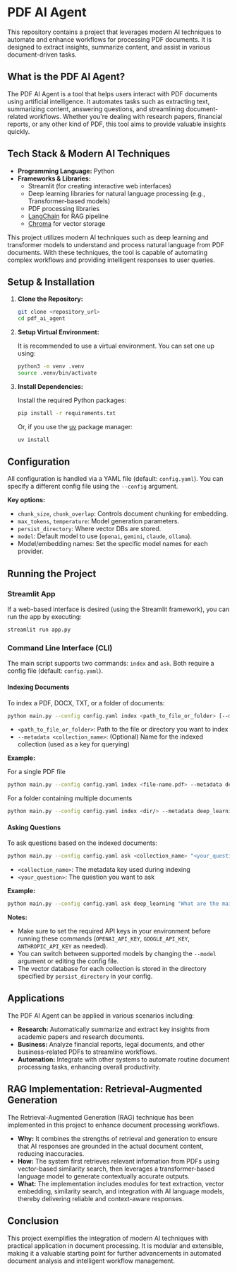 # PDF AI Agent

This repository contains a project that leverages modern AI techniques to automate and enhance workflows for processing PDF documents. It is designed to extract insights, summarize content, and assist in various document-driven tasks.

## What is the PDF AI Agent?

The PDF AI Agent is a tool that helps users interact with PDF documents using artificial intelligence. It automates tasks such as extracting text, summarizing content, answering questions, and streamlining document-related workflows. Whether you're dealing with research papers, financial reports, or any other kind of PDF, this tool aims to provide valuable insights quickly.

## Tech Stack & Modern AI Techniques

- **Programming Language:** Python
- **Frameworks & Libraries:**
  - Streamlit (for creating interactive web interfaces)
  - Deep learning libraries for natural language processing (e.g., Transformer-based models)
  - PDF processing libraries
  - [LangChain](https://github.com/langchain-ai/langchain) for RAG pipeline
  - [Chroma](https://github.com/chroma-core/chroma) for vector storage

This project utilizes modern AI techniques such as deep learning and transformer models to understand and process natural language from PDF documents. With these techniques, the tool is capable of automating complex workflows and providing intelligent responses to user queries.

## Setup & Installation

1. **Clone the Repository:**

   ```bash
   git clone <repository_url>
   cd pdf_ai_agent
   ```

2. **Setup Virtual Environment:**

   It is recommended to use a virtual environment. You can set one up using:

   ```bash
   python3 -m venv .venv
   source .venv/bin/activate
   ```

3. **Install Dependencies:**

   Install the required Python packages:

   ```bash
   pip install -r requirements.txt
   ```

   Or, if you use the [uv](https://github.com/astral-sh/uv) package manager:

   ```bash
   uv install
   ```

## Configuration

All configuration is handled via a YAML file (default: `config.yaml`). You can specify a different config file using the `--config` argument.

**Key options:**
- `chunk_size`, `chunk_overlap`: Controls document chunking for embedding.
- `max_tokens`, `temperature`: Model generation parameters.
- `persist_directory`: Where vector DBs are stored.
- `model`: Default model to use (`openai`, `gemini`, `claude`, `ollama`).
- Model/embedding names: Set the specific model names for each provider.

## Running the Project

### Streamlit App

If a web-based interface is desired (using the Streamlit framework), you can run the app by executing:

```bash
streamlit run app.py
```

### Command Line Interface (CLI)

The main script supports two commands: `index` and `ask`. Both require a config file (default: `config.yaml`).

#### Indexing Documents

To index a PDF, DOCX, TXT, or a folder of documents:

```bash
python main.py --config config.yaml index <path_to_file_or_folder> [--metadata <collection_name>]
```

- `<path_to_file_or_folder>`: Path to the file or directory you want to index
- `--metadata <collection_name>`: (Optional) Name for the indexed collection (used as a key for querying)

**Example:**

For a single PDF file

```bash
python main.py --config config.yaml index <file-name.pdf> --metadata deep_learning
```

For a folder containing multiple documents

```bash
python main.py --config config.yaml index <dir/> --metadata deep_learning
```

#### Asking Questions

To ask questions based on the indexed documents:

```bash
python main.py --config config.yaml ask <collection_name> "<your_question>"
```

- `<collection_name>`: The metadata key used during indexing
- `<your_question>`: The question you want to ask

**Example:**

```bash
python main.py --config config.yaml ask deep_learning "What are the main takeaways from this document?"
```

**Notes:**
- Make sure to set the required API keys in your environment before running these commands (`OPENAI_API_KEY`, `GOOGLE_API_KEY`, `ANTHROPIC_API_KEY` as needed).
- You can switch between supported models by changing the `--model` argument or editing the config file.
- The vector database for each collection is stored in the directory specified by `persist_directory` in your config.

## Applications

The PDF AI Agent can be applied in various scenarios including:

- **Research:** Automatically summarize and extract key insights from academic papers and research documents.
- **Business:** Analyze financial reports, legal documents, and other business-related PDFs to streamline workflows.
- **Automation:** Integrate with other systems to automate routine document processing tasks, enhancing overall productivity.

## RAG Implementation: Retrieval-Augmented Generation

The Retrieval-Augmented Generation (RAG) technique has been implemented in this project to enhance document processing workflows.

- **Why:** It combines the strengths of retrieval and generation to ensure that AI responses are grounded in the actual document content, reducing inaccuracies.
- **How:** The system first retrieves relevant information from PDFs using vector-based similarity search, then leverages a transformer-based language model to generate contextually accurate outputs.
- **What:** The implementation includes modules for text extraction, vector embedding, similarity search, and integration with AI language models, thereby delivering reliable and context-aware responses.

## Conclusion

This project exemplifies the integration of modern AI techniques with practical application in document processing. It is modular and extensible, making it a valuable starting point for further advancements in automated document analysis and intelligent workflow management.
